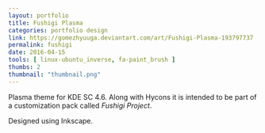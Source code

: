 ```yaml
---
layout: portfolio
title: Fushigi Plasma
categories: portfolio design
link: https://gomezhyuuga.deviantart.com/art/Fushigi-Plasma-193797737
permalink: fushigi
date: 2016-04-15
tools: [ linux-ubuntu_inverse, fa-paint_brush ]
thumbs: 2
thumbnail: "thumbnail.png"
---
```


Plasma theme for KDE SC 4.6. Along with Hycons it is intended to be part
of a customization pack called *Fushigi Project*.

Designed using Inkscape.


